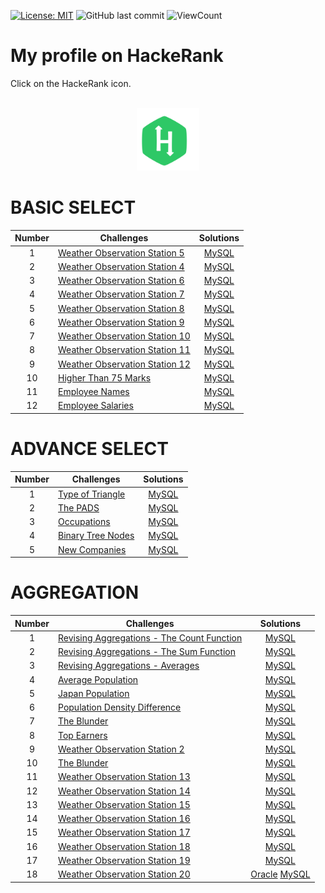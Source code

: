 [![License: MIT](https://img.shields.io/badge/License-MIT-yellow.svg)](https://opensource.org/licenses/MIT)
![GitHub last commit](https://img.shields.io/github/last-commit/lephanthutra/SQL-HackeRank?style=flat)
![ViewCount](https://views.whatilearened.today/views/github/lephanthutra/SQL-HackeRank.svg?cache=remove)

# My profile on HackeRank

Click on the HackeRank icon.
<p align="center">  
	<br> 
	<a href="https://www.hackerrank.com/lpttra_iu_itds">
        <img height=100 src="https://github.com/lephanthutra/SQL-HackeRank/blob/main/hackerrank.svg"> 
    </a>
    <br>
</p>


# BASIC SELECT

| Number | Challenges | Solutions |
|:------:|------------|:---------:|
| 1 | [Weather Observation Station 5](https://www.hackerrank.com/challenges/weather-observation-station-5/problem) | [MySQL](Weather%20Observation%20Station%205.sql)|
| 2 | [Weather Observation Station 4](https://www.hackerrank.com/challenges/weather-observation-station-4/problem) | [MySQL](Weather%20Observation%20Station%204.sql)|
| 3 | [Weather Observation Station 6](https://www.hackerrank.com/challenges/weather-observation-station-6/problem) | [MySQL](Weather%20Observation%20Station%206.sql)|
| 4 | [Weather Observation Station 7](https://www.hackerrank.com/challenges/weather-observation-station-7/problem) | [MySQL](Weather%20Observation%20Station%207.sql)|
| 5 | [Weather Observation Station 8](https://www.hackerrank.com/challenges/weather-observation-station-8/problem) | [MySQL](Weather%20Observation%20Station%208.sql)|
| 6 | [Weather Observation Station 9](https://www.hackerrank.com/challenges/weather-observation-station-9/problem) | [MySQL](Weather%20Observation%20Station%209.sql)|
| 7 | [Weather Observation Station 10](https://www.hackerrank.com/challenges/weather-observation-station-10/problem) | [MySQL](Weather%20Observation%20Station%2010.sql)|
| 8 | [Weather Observation Station 11](https://www.hackerrank.com/challenges/weather-observation-station-11/problem) | [MySQL](Weather%20Observation%20Station%11.sql)|
| 9 | [Weather Observation Station 12](https://www.hackerrank.com/challenges/weather-observation-station-12/problem) | [MySQL](Weather%20Observation%20Station%12.sql)|
| 10 | [Higher Than 75 Marks](https://www.hackerrank.com/challenges/more-than-75-marks/problem) | [MySQL](Higher%20Than%2075%20Marks.sql)|
| 11 | [Employee Names](https://www.hackerrank.com/challenges/name-of-employees/problem) | [MySQL](Employee%20Names.sql)|
| 12 | [Employee Salaries](https://www.hackerrank.com/challenges/salary-of-employees/problem) | [MySQL](Employee%20Salaries.sql)|

# ADVANCE SELECT

| Number | Challenges | Solutions |
|:------:|------------|:---------:|
| 1 | [Type of Triangle](https://www.hackerrank.com/challenges/what-type-of-triangle/problem) | [MySQL](Weather%20Observation%20Station%205.sql)|
| 2 | [The PADS](https://www.hackerrank.com/challenges/the-pads/problem) | [MySQL](The%20PADS.sql)|
| 3 | [Occupations](https://www.hackerrank.com/challenges/occupations/problem) | [MySQL](Occupations.sql)|
| 4 | [Binary Tree Nodes](https://www.hackerrank.com/challenges/binary-search-tree-1/problem) | [MySQL](Binary%20Tree%20Nodes.sql)|
| 5 | [New Companies](https://www.hackerrank.com/challenges/the-company/problem) | [MySQL](New%20Companies.sql)|

# AGGREGATION

| Number | Challenges | Solutions |
|:------:|------------|:---------:|
| 1 | [Revising Aggregations - The Count Function](https://www.hackerrank.com/challenges/revising-aggregations-the-count-function/problem) | [MySQL](aggregation/Revising%20Aggregations%20-%20The%20Count%20Function.sql)|
| 2 | [Revising Aggregations - The Sum Function](https://www.hackerrank.com/challenges/revising-aggregations-sum/problem) | [MySQL](aggregation/Revising%20Aggregations%20-%20The%20Sum%20Function.sql)|
| 3 | [Revising Aggregations - Averages](https://www.hackerrank.com/challenges/revising-aggregations-the-average-function/problem) | [MySQL](aggregation/Revising%20Aggregations%20-%20Averages.sql)|
| 4 | [Average Population](https://www.hackerrank.com/challenges/average-population/problem) | [MySQL](aggregation/Average%20Population.sql)|
| 5 | [Japan Population](https://www.hackerrank.com/challenges/japan-population/problem) | [MySQL](aggregation/Japan%20Population.sql)|
| 6 | [Population Density Difference](https://www.hackerrank.com/challenges/population-density-difference/problem) | [MySQL](aggregation/Population%20Density%20Difference.sql)|
| 7 | [The Blunder](https://www.hackerrank.com/challenges/the-blunder/problem) | [MySQL](aggregation/The%20Blunder.sql)|
| 8 | [Top Earners](https://www.hackerrank.com/challenges/earnings-of-employees/problem) | [MySQL](aggregation/Top%20Earners.sql)|
| 9 | [Weather Observation Station 2](https://www.hackerrank.com/challenges/weather-observation-station-2/problem) | [MySQL](aggregation/Weather%20Observation%20Station%202.sql)|
| 10 | [The Blunder](https://www.hackerrank.com/challenges/the-blunder/problem) | [MySQL](aggregation/The%20Blunder.sql)|
| 11 | [Weather Observation Station 13](https://www.hackerrank.com/challenges/weather-observation-station-13/problemm) | [MySQL](aggregation/Weather%20Observation%20Station%2013.sql)|
| 12 | [Weather Observation Station 14](https://www.hackerrank.com/challenges/weather-observation-station-14/problem) | [MySQL](aggregation/Weather%20Observation%20Station%2014.sql)|
| 13 | [Weather Observation Station 15](https://www.hackerrank.com/challenges/weather-observation-station-15/problem) | [MySQL](aggregation/Weather%20Observation%20Station%2015.sql)|
| 14 | [Weather Observation Station 16](https://www.hackerrank.com/challenges/weather-observation-station-16/problem) | [MySQL](aggregation/Weather%20Observation%20Station%2016.sql)|
| 15 | [Weather Observation Station 17](https://www.hackerrank.com/challenges/weather-observation-station-17/problem) | [MySQL](aggregation/Weather%20Observation%20Station%2017.sql)|
| 16 | [Weather Observation Station 18](https://www.hackerrank.com/challenges/weather-observation-station-18/problem) | [MySQL](aggregation/Weather%20Observation%20Station%2018.sql)|
| 17 | [Weather Observation Station 19](https://www.hackerrank.com/challenges/weather-observation-station-19/problem) | [MySQL](aggregation/Weather%20Observation%20Station%2019.sql)|
| 18 | [Weather Observation Station 20](https://www.hackerrank.com/challenges/weather-observation-station-20/problem) | [Oracle](aggregation/Weather%20Observation%20Station%2020.sql) [MySQL](aggregation/mysql%20Weather%20Observation%20Station%2020.sql)|

